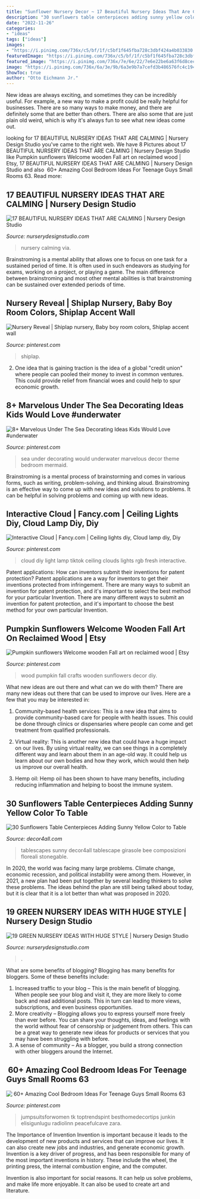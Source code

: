 ```yaml
---
title: "Sunflower Nursery Decor ~ 17 Beautiful Nursery Ideas That Are Calming"
description: "30 sunflowers table centerpieces adding sunny yellow color to table"
date: "2022-11-26"
categories:
- "ideas"
tags: ["ideas"]
images:
- "https://i.pinimg.com/736x/c5/bf/1f/c5bf1f645fba728c3dbf424a4b033830.jpg"
featuredImage: "https://i.pinimg.com/736x/c5/bf/1f/c5bf1f645fba728c3dbf424a4b033830.jpg"
featured_image: "https://i.pinimg.com/736x/7e/6e/22/7e6e22be6a63f6d8cec852a04e76297b.jpg"
image: "https://i.pinimg.com/736x/6a/3e/9b/6a3e9b7a7cefd3b486576fc4c194f716.jpg"
ShowToc: true
author: "Otto Eichmann Jr."
---
```



New ideas are always exciting, and sometimes they can be incredibly useful. For example, a new way to make a profit could be really helpful for businesses. There are so many ways to make money, and there are definitely some that are better than others. There are also some that are just plain old weird, which is why it's always fun to see what new ideas come out.

	

		
looking for 17 BEAUTIFUL NURSERY IDEAS THAT ARE CALMING | Nursery Design Studio you've came to the right web. We have 8 Pictures about 17 BEAUTIFUL NURSERY IDEAS THAT ARE CALMING | Nursery Design Studio like Pumpkin sunflowers Welcome wooden Fall art on reclaimed wood | Etsy, 17 BEAUTIFUL NURSERY IDEAS THAT ARE CALMING | Nursery Design Studio and also ️ 60+ Amazing Cool Bedroom Ideas For Teenage Guys Small Rooms 63. Read more:
		
    
## 17 BEAUTIFUL NURSERY IDEAS THAT ARE CALMING | Nursery Design Studio

<img loading=lazy src="https://www.nurserydesignstudio.com/wp-content/uploads/2020/10/beautiful-nursery-ideas-14.png" onerror="this.onerror=null;this.src='https://tse3.mm.bing.net/th?id=OIP.e8Q85gUEzQIPJUaiAdr-QwHaLH&amp;pid=15.1';" alt="17 BEAUTIFUL NURSERY IDEAS THAT ARE CALMING | Nursery Design Studio">

_Source: nurserydesignstudio.com_

>nursery calming via. 

	

Brainstroming is a mental ability that allows one to focus on one task for a sustained period of time. It is often used in such endeavors as studying for exams, working on a project, or playing a game. The main difference between brainstroming and most other mental abilities is that brainstroming can be sustained over extended periods of time.

    
## Nursery Reveal | Shiplap Nursery, Baby Boy Room Colors, Shiplap Accent Wall

<img loading=lazy src="https://i.pinimg.com/736x/7e/6e/22/7e6e22be6a63f6d8cec852a04e76297b.jpg" onerror="this.onerror=null;this.src='https://tse3.mm.bing.net/th?id=OIP.BRL-AcmAgX1moiQbVPAJ8QHaHa&amp;pid=15.1';" alt="Nursery Reveal | Shiplap nursery, Baby boy room colors, Shiplap accent wall">

_Source: pinterest.com_

>shiplap. 

	

2. One idea that is gaining traction is the idea of a global "credit union" where people can pooled their money to invest in common ventures. This could provide relief from financial woes and could help to spur economic growth.

    
## 8+ Marvelous Under The Sea Decorating Ideas Kids Would Love #underwater

<img loading=lazy src="https://i.pinimg.com/736x/7c/4a/43/7c4a4304e5ae5f7238ca4296d5e8a276.jpg" onerror="this.onerror=null;this.src='https://tse1.mm.bing.net/th?id=OIP.YGOUgQ3CAFQqCY-4Fy8XjwHaJ3&amp;pid=15.1';" alt="8+ Marvelous Under The Sea Decorating Ideas Kids Would Love #underwater">

_Source: pinterest.com_

>sea under decorating would underwater marvelous decor theme bedroom mermaid. 

	

Brainstroming is a mental process of brainstorming and comes in various forms, such as writing, problem-solving, and thinking aloud. Brainstroming is an effective way to come up with new ideas and solutions to problems. It can be helpful in solving problems and coming up with new ideas.

    
## Interactive Cloud | Fancy.com | Ceiling Lights Diy, Cloud Lamp Diy, Diy

<img loading=lazy src="https://i.pinimg.com/736x/6a/3e/9b/6a3e9b7a7cefd3b486576fc4c194f716.jpg" onerror="this.onerror=null;this.src='https://tse3.mm.bing.net/th?id=OIP.l--D_nT8yDduGUAhma7WQgHaLG&amp;pid=15.1';" alt="Interactive Cloud | Fancy.com | Ceiling lights diy, Cloud lamp diy, Diy">

_Source: pinterest.com_

>cloud diy light lamp tiktok ceiling clouds lights rgb fresh interactive. 

	

Patent applications: How can inventors submit their inventions for patent protection?
Patent applications are a way for inventors to get their inventions protected from infringement. There are many ways to submit an invention for patent protection, and it's important to select the best method for your particular Invention. 
There are many different ways to submit an invention for patent protection, and it's important to choose the best method for your own particular Invention.

    
## Pumpkin Sunflowers Welcome Wooden Fall Art On Reclaimed Wood | Etsy

<img loading=lazy src="https://i.pinimg.com/736x/c5/bf/1f/c5bf1f645fba728c3dbf424a4b033830.jpg" onerror="this.onerror=null;this.src='https://tse3.mm.bing.net/th?id=OIP.4u8oNVtkhNX8JPnsVKDTwQHaOF&amp;pid=15.1';" alt="Pumpkin sunflowers Welcome wooden Fall art on reclaimed wood | Etsy">

_Source: pinterest.com_

>wood pumpkin fall crafts wooden sunflowers decor diy. 

	

What new ideas are out there and what can we do with them?
There are many new ideas out there that can be used to improve our lives. Here are a few that you may be interested in:
1. Community-based health services: This is a new idea that aims to provide community-based care for people with health issues. This could be done through clinics or dispensaries where people can come and get treatment from qualified professionals.

2. Virtual reality: This is another new idea that could have a huge impact on our lives. By using virtual reality, we can see things in a completely different way and learn about them in an age-old way. It could help us learn about our own bodies and how they work, which would then help us improve our overall health.

3. Hemp oil: Hemp oil has been shown to have many benefits, including reducing inflammation and helping to boost the immune system.

    
## 30 Sunflowers Table Centerpieces Adding Sunny Yellow Color To Table

<img loading=lazy src="https://decor4all.com/wp-content/uploads/2015/07/sunflowers-table-centerpieces-decoration-ideas-14.jpg" onerror="this.onerror=null;this.src='https://tse3.mm.bing.net/th?id=OIP.CRwYCQHH39Zhd3iZ05Q59wAAAA&amp;pid=15.1';" alt="30 Sunflowers Table Centerpieces Adding Sunny Yellow Color to Table">

_Source: decor4all.com_

>tablescapes sunny decor4all tablescape girasole bee composizioni floreali stonegable. 

	

In 2020, the world was facing many large problems. Climate change, economic recession, and political instability were among them. However, in 2021, a new plan had been put together by several leading thinkers to solve these problems. The ideas behind the plan are still being talked about today, but it is clear that it is a lot better than what was proposed in 2020.

    
## 19 GREEN NURSERY IDEAS WITH HUGE STYLE | Nursery Design Studio

<img loading=lazy src="https://www.nurserydesignstudio.com/wp-content/uploads/2020/05/GREEN-NURSERY-IDEAS-4.png" onerror="this.onerror=null;this.src='https://tse1.mm.bing.net/th?id=OIP.HH6MtJZgw_VbpJZ41SaSpwHaLH&amp;pid=15.1';" alt="19 GREEN NURSERY IDEAS WITH HUGE STYLE | Nursery Design Studio">

_Source: nurserydesignstudio.com_

>. 

	

What are some benefits of blogging?
Blogging has many benefits for bloggers. Some of these benefits include: 
1. Increased traffic to your blog – This is the main benefit of blogging. When people see your blog and visit it, they are more likely to come back and read additional posts. This in turn can lead to more views, subscriptions, and even business opportunities. 
2. More creativity – Blogging allows you to express yourself more freely than ever before. You can share your thoughts, ideas, and feelings with the world without fear of censorship or judgement from others. This can be a great way to generate new ideas for products or services that you may have been struggling with before. 
3. A sense of community – As a blogger, you build a strong connection with other bloggers around the Internet.

    
## ️ 60+ Amazing Cool Bedroom Ideas For Teenage Guys Small Rooms 63

<img loading=lazy src="https://i.pinimg.com/736x/29/8c/17/298c17139b102fa701575a36d46cb9fd.jpg" onerror="this.onerror=null;this.src='https://tse4.mm.bing.net/th?id=OIP.WVKLNsd09xZ1tLTsyomSGwHaKC&amp;pid=15.1';" alt="️ 60+ Amazing Cool Bedroom Ideas For Teenage Guys Small Rooms 63">

_Source: pinterest.com_

>jumpsuitsforwomen tk toptrendspint besthomedecortips junkin elisigunlugu radiolinn peacefulcave zara. 

	

The Importance of Invention
Invention is important because it leads to the development of new products and services that can improve our lives. It can also create new jobs and industries, and generate economic growth.
Invention is a key driver of progress, and has been responsible for many of the most important inventions in history. These include the wheel, the printing press, the internal combustion engine, and the computer.

Invention is also important for social reasons. It can help us solve problems, and make life more enjoyable. It can also be used to create art and literature.


